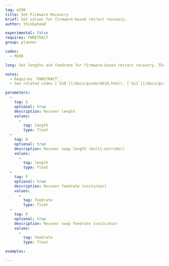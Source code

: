```yaml
---
tag: m208
title: Set Firmware Recovery
brief: Set values for firmware-based retract recovery.
author: thinkyhead

experimental: false
requires: FWRETRACT
group: planner

codes:
  - M208

long: Set lengths and feedrate for firmware-based retract recovery. The new values will apply to all subsequent G11

notes:
  - Requires `FWRETRACT`.
  - See related codes [`G10`](/docs/gcode/G010.html), [`G11`](/docs/gcode/G010.html), [`M207`](/docs/gcode/M207.html), and [`M209`](/docs/gcode/M209.html).

parameters:
  -
    tag: S
    optional: true
    description: Recover length
    values:
      -
        tag: length
        type: float
  -
    tag: W
    optional: true
    description: Recover swap length (multi-extruder)
    values:
      -
        tag: length
        type: float
  -
    tag: F
    optional: true
    description: Recover feedrate (units/min)
    values:
      -
        tag: feedrate
        type: float
  -
    tag: R
    optional: true
    description: Recover swap feedrate (units/min)
    values:
      -
        tag: feedrate
        type: float

examples:

---
```


